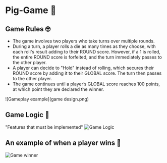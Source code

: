 # Pig-Game 🎲

## Game Rules 🤓
- The game involves two players who take turns over multiple rounds.
- During a turn, a player rolls a die as many times as they choose, with each roll's result adding to their ROUND score. However, if a 1 is rolled, the entire ROUND score is forfeited, and the turn immediately passes to the other player.
- A player can decide to "Hold" instead of rolling, which secures their ROUND score by adding it to their GLOBAL score. The turn then passes to the other player.
- The game continues until a player’s GLOBAL score reaches 100 points, at which point they are declared the winner.

![Gameplay example](game design.png)

## Game Logic 🤔
"Features that must be implemented"
![Game Logic](https://github.com/OlehRiznychuk/Pig-Game/blob/main/PigGame/Game%20logic2.png) 
## An example of when a player wins 🏁
![Game winner](https://github.com/OlehRiznychuk/Pig-Game/blob/main/PigGame/game%20winner.png)
